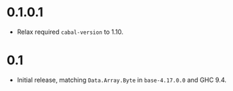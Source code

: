 # 0.1.0.1

* Relax required `cabal-version` to 1.10.

# 0.1

* Initial release, matching `Data.Array.Byte` in `base-4.17.0.0` and GHC 9.4.
